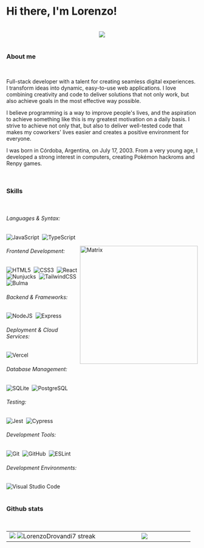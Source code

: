 <h1><b>Hi there, I'm </b>Lorenzo!</h1>
<br>
<div align="center">
    <img src="https://kulturio.cz/wp-content/uploads/2019/04/Matrix-uvodni.jpg">
</div>
<br>

<h3>About me</h3>
<br>

Full-stack developer with a talent for creating seamless digital experiences. I transform ideas into dynamic, easy-to-use web applications. I love combining creativity and code to deliver solutions that not only work, but also achieve goals in the most effective way possible.

I believe programming is a way to improve people's lives, and the aspiration to achieve something like this is my greatest motivation on a daily basis. I strive to achieve not only that, but also to deliver well-tested code that makes my coworkers' lives easier and creates a positive environment for everyone.

I was born in Córdoba, Argentina, on July 17, 2003. From a very young age, I developed a strong interest in computers, creating Pokémon hackroms and Renpy games.

<br>
<h3>Skills</h3>
<br>

###### Languages & Syntax:
![JavaScript](https://img.shields.io/badge/javascript-%23323330.svg?style=for-the-badge&logo=javascript&logoColor=%23f7df1e)&nbsp;
![TypeScript](https://img.shields.io/badge/typescript-%23007acc.svg?style=for-the-badge&logo=typescript&logoColor=white)&nbsp;

<img align="right" width=310px alt="Matrix" src="https://media1.tenor.com/m/B5x8iMAtabUAAAAC/matrix-glitch.gif"/>

###### Frontend Development:
![HTML5](https://img.shields.io/badge/html5-%23E34F26.svg?style=for-the-badge&logo=html5&logoColor=white)&nbsp;
![CSS3](https://img.shields.io/badge/css3-%231572B6.svg?style=for-the-badge&logo=css3&logoColor=white)&nbsp;
![React](https://img.shields.io/badge/react-%2320232a.svg?style=for-the-badge&logo=react&logoColor=%2361DAFB)&nbsp;
![Nunjucks](https://img.shields.io/badge/nunjucks-green?style=for-the-badge&logo=nunjucks&logoColor=white)&nbsp;
![TailwindCSS](https://img.shields.io/badge/tailwindcss-%2338B2AC.svg?style=for-the-badge&logo=tailwind-css&logoColor=white)&nbsp;
![Bulma](https://img.shields.io/badge/bulma-%2300d1b2.svg?style=for-the-badge&logo=bulma&logoColor=white)&nbsp;

###### Backend & Frameworks:
![NodeJS](https://img.shields.io/badge/node.js-339933?style=for-the-badge&logo=nodedotjs&logoColor=white)&nbsp;
![Express](https://img.shields.io/badge/express-%23000000.svg?style=for-the-badge&logo=express&logoColor=white)&nbsp;

###### Deployment & Cloud Services:
![Vercel](https://img.shields.io/badge/vercel-%23000000.svg?style=for-the-badge&logo=vercel&logoColor=white)&nbsp;

###### Database Management:
![SQLite](https://img.shields.io/badge/sqlite-%2307405e.svg?style=for-the-badge&logo=sqlite&logoColor=white)&nbsp;
![PostgreSQL](https://img.shields.io/badge/PostgreSQL-316192?style=for-the-badge&logo=postgresql&logoColor=white)&nbsp;

###### Testing:
![Jest](https://img.shields.io/badge/Jest-C21325?style=for-the-badge&logo=jest&logoColor=white)&nbsp;
![Cypress](https://img.shields.io/badge/Cypress-17202C?style=for-the-badge&logo=cypress&logoColor=white)&nbsp;

###### Development Tools:
![Git](https://img.shields.io/badge/Git-F05032?style=for-the-badge&logo=git&logoColor=white)&nbsp;
![GitHub](https://img.shields.io/badge/github-%23121011.svg?style=for-the-badge&logo=github&logoColor=white)&nbsp;
![ESLint](https://img.shields.io/badge/ESLint-4B32C3?style=for-the-badge&logo=eslint&logoColor=white)&nbsp;

###### Development Environments:
![Visual Studio Code](https://img.shields.io/badge/Visual%20Studio%20Code-0078d7.svg?style=for-the-badge&logo=visual-studio-code&logoColor=white)&nbsp;
<br>
<br>
<h3>Github stats</h3>
<br>
<p align="center">
<table align="center">
<tr>
<td width="50%" align="center">
    <img src="https://github-readme-stats.vercel.app/api?username=LorenzoDrovandi7&theme=nightowl&show_icons=true&count_private=true" />
    <img src="https://github-readme-streak-stats.herokuapp.com/?user=LorenzoDrovandi7&theme=nightowl&hide_border=false" alt="LorenzoDrovandi7 streak" />
</td>
<td width="50%" align="center">
    <img src="https://github-readme-stats.anuraghazra1.vercel.app/api/top-langs/?username=LorenzoDrovandi7&theme=nightowl&hide_border=false&langs_count=10"/>
</td>
</tr>
</table>
</p>
